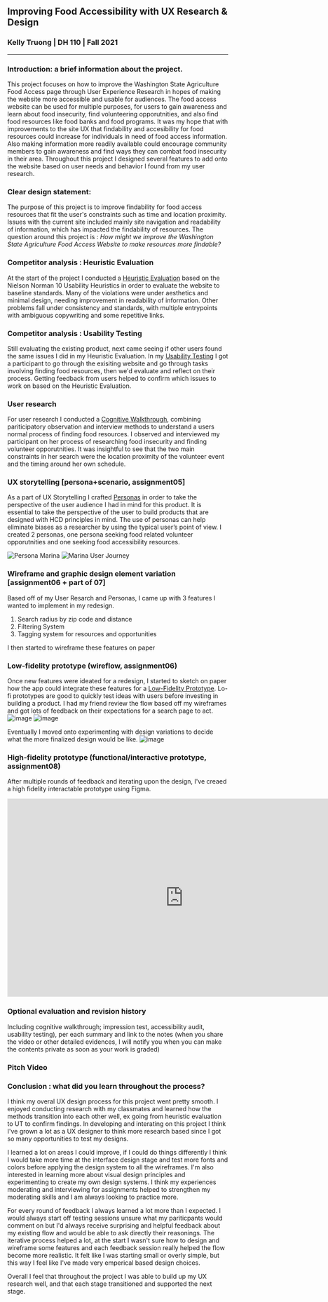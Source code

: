 ## Improving Food Accessibility with UX Research & Design
### Kelly Truong | DH 110 | Fall 2021
---

### Introduction: a brief information about the project. 
This project focuses on how to improve the Washington State Agriculture Food Access page through User Experience Research in hopes of making the website more accessible and usable for audiences. The food access website can be used for multiple purposes, for users to gain awareness and learn about food insecurity, find volunteering opporutnities, and also find food resources like food banks and food programs. It was my hope that with improvements to the site UX that findability and accesibility for food resources could increase for individuals in need of food access information. Also making information more readily available could encourage community members to gain awareness and find ways they can combat food insecurity in their area. Throughout this project I designed several features to add onto the website based on user needs and behavior I found from my user research.

### Clear design statement: 
The purpose of this project is to improve findability for food access resources that fit the user's constraints such as time and location proximity. Issues with the current site included mainly site navigation and readability of information, which has impacted the findability of resources. The question around this project is : <i> How might we improve the Washington State Agriculture Food Access Website to make resources more findable? </i> 

### Competitor analysis : Heuristic Evaluation
At the start of the project I conducted a <a href='https://github.com/ktruong1999/DH110-2021F/blob/main/a01/assignment01.md'>Heuristic Evaluation</a> based on the Nielson Norman 10 Usability Heuristics in order to evaluate the website to baseline standards. Many of the violations were under aesthetics and minimal design, needing improvement in readability of information. Other problems fall under consistency and standards, with multiple entrypoints with ambiguous copywriting and some repetitive links. 

### Competitor analysis : Usability Testing
Still evaluating the existing product, next came seeing if other users found the same issues I did in my Heuristic Evaluation. In my <a href='https://github.com/ktruong1999/DH110-2021F/blob/main/a02/assignment02.md'>Usability Testing</a> I got a participant to go through the exisiting website and go through tasks involving finding food resources, then we'd evaluate and reflect on their process. Getting feedback from users helped to confirm which issues to work on based on the Heuristic Evaluation.

### User research 
For user research I conducted a <a href='https://github.com/ktruong1999/DH110-2021F/blob/main/a03/assignment03.md'>Cognitive Walkthrough</a>, combining pariticipatory observation and interview methods to understand a users normal process of finding food resources. I observed and interviewed my participant on her process of researching food insecurity and finding volunteer opporutnities. It was insightful to see that the two main constraints in her search were the location proximity of the volunteer event and the timing around her own schedule. 

### UX storytelling [persona+scenario, assignment05]
As a part of UX Storytelling I crafted <a href='https://github.com/ktruong1999/DH110-2021F/blob/main/a04/assignment04.md'>Personas</a> in order to take the perspective of the user audience I had in mind for this product. It is essential to take the perspective of the user to build products that are designed with HCD principles in mind. The use of personas can help eliminate biases as a researcher by using the typical user’s point of view. I created 2 personas, one persona seeking food related volunteer opporutnities and one seeking food accessibility resources.

![Persona Marina](https://user-images.githubusercontent.com/68669305/143954217-63afb0d1-ac5a-407b-88ac-0db98dd606c8.png)
![Marina User Journey](https://user-images.githubusercontent.com/68669305/143954230-0dab967d-d9b5-4c32-bdce-a42d431dc928.png)

### Wireframe and graphic design element variation [assignment06 + part of 07]
Based off of my User Resarch and Personas, I came up with 3 features I wanted to implement in my redesign.
<ol>
 <li>Search radius by zip code and distance</li>
 <li>Filtering System</li>
 <li>Tagging system for resources and opportunities</li>
</ol> 
I then started to wireframe these features on paper

### Low-fidelity prototype (wireflow, assignment06)
Once new features were ideated for a redesign, I started to sketch on paper how the app could integrate these features for a <a href='https://github.com/ktruong1999/DH110-2021F/blob/main/a05/assignment05.md'>Low-Fidelity Prototype</a>. Lo-fi prototypes are good to quickly test ideas with users before investing in building a product. I had my friend review the flow based off my wireframes and got lots of feedback on their expectations for a search page to act.
![image](https://user-images.githubusercontent.com/68669305/143956464-a53f41e0-6cf0-41c1-a6ed-255b347f1c84.png)
![image](https://user-images.githubusercontent.com/68669305/143956579-372766e0-5289-4583-9d77-ecf0757acd3d.png)

Eventually I moved onto experimenting with design variations to decide what the more finalized design would be like.
![image](https://user-images.githubusercontent.com/68669305/143969061-ba5a5099-7d3c-4337-904f-c7ac93a447be.png)

### High-fidelity prototype (functional/interactive prototype, assignment08)
After multiple rounds of feedback and iterating upon the design, I've creaed a high fidelity interactable prototype using Figma.
<iframe style="border: 1px solid rgba(0, 0, 0, 0.1);" width="800" height="450" src="https://www.figma.com/embed?embed_host=share&url=https%3A%2F%2Fwww.figma.com%2Fproto%2FM6A7VZQyLYLIX6Ul7yVNxV%2FDH-110-figma-demo%3Fnode-id%3D232%253A284%26scaling%3Dscale-down%26page-id%3D8%253A16%26starting-point-node-id%3D268%253A127" allowfullscreen></iframe>

### Optional evaluation and revision history 
Including cognitive walkthrough; impression test, accessibility audit, usability testing), per each summary and link to the notes (when you share the video or other detailed evidences, I will notify you when you can make the contents private as soon as your work is graded)

### Pitch Video

### Conclusion : what did you learn throughout the process?
I think my overal UX design process for this project went pretty smooth. I enjoyed conducting research with my classmates and learned how the methods transition into each other well, ex  going from heuristic evaluation to UT to confirm findings. In developing and interating on this project I think I've grown a lot as a UX designer to think more research based since I got so many opportunities to test my designs. 

I learned a lot on areas I could improve, if I could do things differently I think I would take more time at the interface design stage and test more fonts and colors before applying the design system to all the wireframes. I'm also interested in learning more about visual design principles and experimenting to create my own design systems. I think my experiences moderating and interviewing for assignments helped to strengthen my moderating skills and I am always looking to practice more.

For every round of feedback I always learned a lot more than I expected. I would always start off testing sessions unsure what my pariticpants would comment on but I'd always receive surprising and helpful feedback about my existing flow and would be able to ask directly their reasonings. The iterative process helped a lot, at the start I wasn't sure how to design and wireframe some features and each feedback session really helped the flow become more realistic. It felt like I was starting small or overly simple, but this way I feel like I've made very emperical based design choices.

Overall I feel that throughout the project I was able to build up my UX research well, and that each stage transitioned and supported the next stage. 
